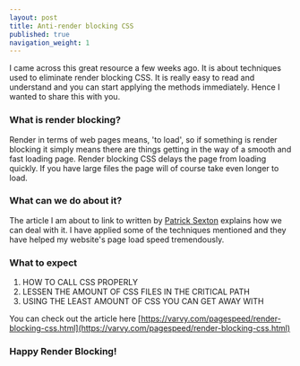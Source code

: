 ```yaml
---
layout: post
title: Anti-render blocking CSS
published: true
navigation_weight: 1
---
```


I came across this great resource a few weeks ago. It is about techniques used to eliminate render blocking CSS. It is really easy to read and understand and you can start applying the methods immediately. Hence I wanted to share this with you.

### What is render blocking?
Render in terms of web pages means, 'to load', so if something is render blocking it simply means there are things getting in the way of a smooth and fast loading page. Render blocking CSS delays the page from loading quickly. If you have large files the page will of course take even longer to load.

### What can we do about it?
The article I am about to link to written by [Patrick Sexton](https://varvy.com/pagespeed/render-blocking-css.html) explains how we can deal with it. I have applied some of the techniques mentioned and they have helped my website's page load speed tremendously.

### What to expect
1. HOW TO CALL CSS PROPERLY
2. LESSEN THE AMOUNT OF CSS FILES IN THE CRITICAL PATH
3. USING THE LEAST AMOUNT OF CSS YOU CAN GET AWAY WITH 

You can check out the article here 
[https://varvy.com/pagespeed/render-blocking-css.html](https://varvy.com/pagespeed/render-blocking-css.html)

### Happy Render Blocking!
